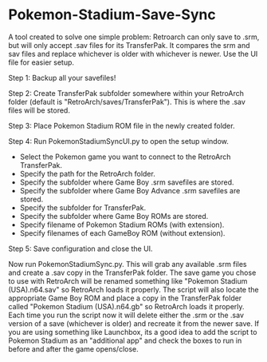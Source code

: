 # Pokemon-Stadium-Save-Sync
A tool created to solve one simple problem: Retroarch can only save to .srm, but will only accept .sav files for its TransferPak.
It compares the srm and sav files and replace whichever is older with whichever is newer. Use the UI file for easier setup.


Step 1: Backup all your savefiles!

Step 2: Create TransferPak subfolder somewhere within your RetroArch folder (default is "RetroArch/saves/TransferPak"). This is where the .sav files will be stored.

Step 3: Place Pokemon Stadium ROM file in the newly created folder.

Step 4: Run PokemonStadiumSyncUI.py to open the setup window.
 - Select the Pokemon game you want to connect to the RetroArch TransferPak.
 - Specify the path for the RetroArch folder.
 - Specify the subfolder where Game Boy .srm savefiles are stored.
 - Specify the subfolder where Game Boy Advance .srm savefiles are stored.
 - Specify the subfolder for TransferPak.
 - Specify the subfolder where Game Boy ROMs are stored.
 - Specify filename of Pokemon Stadium ROMs (with extension).
 - Specify filenames of each GameBoy ROM (without extension).

Step 5: Save configuration and close the UI.


Now run PokemonStadiumSync.py. This will grab any available .srm files and create a .sav copy in the TransferPak folder.
The save game you chose to use with RetroArch will be renamed something like "Pokemon Stadium (USA).n64.sav" so RetroArch loads it properly.
The script will also locate the appropriate Game Boy ROM and place a copy in the TransferPak folder called "Pokemon Stadium (USA).n64.gb" so RetroArch loads it properly.
Each time you run the script now it will delete either the .srm or the .sav version of a save (whichever is older) and recreate it from the newer save.
If you are using something like Launchbox, its a good idea to add the script to Pokemon Stadium as an "additional app" and check the boxes to run in before and after the game opens/close.